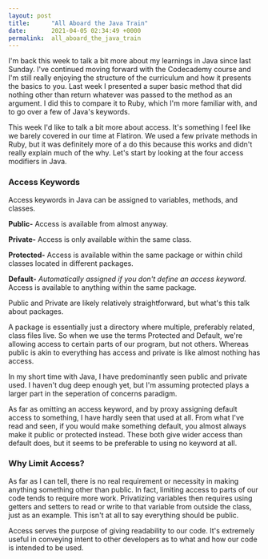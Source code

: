 ```yaml
---
layout: post
title:      "All Aboard the Java Train"
date:       2021-04-05 02:34:49 +0000
permalink:  all_aboard_the_java_train
---
```



I'm back this week to talk a bit more about my learnings in Java since last Sunday. I've continued moving forward with the Codecademy course and I'm still really enjoying the structure of the curriculum and how it presents the basics to you. Last week I presented a super basic method that did nothing other than return whatever was passed to the method as an argument. I did this to compare it to Ruby, which I'm more familiar with, and to go over a few of Java's keywords. 

This week I'd like to talk a bit more about access. It's something I feel like we barely covered in our time at Flatiron. We used a few private methods in Ruby, but it was definitely more of a do this because this works and didn't really explain much of the why. Let's start by looking at the four access modifiers in Java.

### Access Keywords

Access keywords in Java can be assigned to variables, methods, and classes.

**Public-** Access is available from almost anyway.

**Private-** Access is only available within the same class.

**Protected-** Access is available within the same package or within child classes located in different packages.

**Default-** 
*Automatically assigned if you don't define an access keyword.* 
Access is available to anything within the same package.

Public and Private are likely relatively straightforward, but what's this talk about packages. 

A package is essentially just a directory where multiple, preferably related, class files live. So when we use the terms Protected and Default, we're allowing access to certain parts of our program, but not others. Whereas public is akin to everything has access and private is like almost nothing has access.

In my short time with Java, I have predominantly seen public and private used. I haven't dug deep enough yet, but I'm assuming protected plays a larger part in the seperation of concerns paradigm.

As far as omitting an access keyword, and by proxy assigning default access to something, I have hardly seen that used at all. From what I've read and seen, if you would make something default, you almost always make it public or protected instead. These both give wider access than default does, but it seems to be preferable to using no keyword at all.

### Why Limit Access?

As far as I can tell, there is no real requirement or necessity in making anything something other than public. In fact, limiting access to parts of our code tends to require more work. Privatizing variables then requires using getters and setters to read or write to that variable from outside the class, just as an example. This isn't at all to say everything should be public.

Access serves the purpose of giving readability to our code. It's extremely useful in conveying intent to other developers as to what and how our code is intended to be used.
